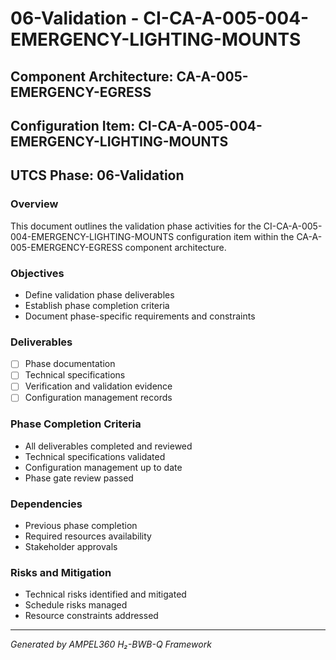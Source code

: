 # 06-Validation - CI-CA-A-005-004-EMERGENCY-LIGHTING-MOUNTS

## Component Architecture: CA-A-005-EMERGENCY-EGRESS
## Configuration Item: CI-CA-A-005-004-EMERGENCY-LIGHTING-MOUNTS
## UTCS Phase: 06-Validation

### Overview
This document outlines the validation phase activities for the CI-CA-A-005-004-EMERGENCY-LIGHTING-MOUNTS configuration item within the CA-A-005-EMERGENCY-EGRESS component architecture.

### Objectives
- Define validation phase deliverables
- Establish phase completion criteria
- Document phase-specific requirements and constraints

### Deliverables
- [ ] Phase documentation
- [ ] Technical specifications
- [ ] Verification and validation evidence
- [ ] Configuration management records

### Phase Completion Criteria
- All deliverables completed and reviewed
- Technical specifications validated
- Configuration management up to date
- Phase gate review passed

### Dependencies
- Previous phase completion
- Required resources availability
- Stakeholder approvals

### Risks and Mitigation
- Technical risks identified and mitigated
- Schedule risks managed
- Resource constraints addressed

---
*Generated by AMPEL360 H₂-BWB-Q Framework*
